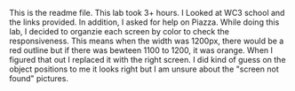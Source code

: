This is the readme file. 
This lab took 3+ hours. I Looked at WC3 school and the links provided.
In addition, I asked for help on Piazza. 
While doing this lab, I decided to organzie each screen by color to check the responsiveness. 
This means when the width was 1200px, there would be a red outline but if there was bewteen 1100 to 1200, it was orange. When I figured that out I replaced it with the right screen.
I did kind of guess on the object positions to me it looks right but I am unsure about the "screen not found" pictures.  
